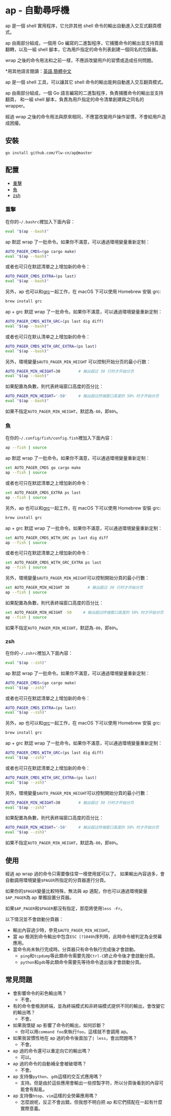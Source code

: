 # ap - 自動尋呼機

ap 是一個 shell 實用程序，它允許其他 shell 命令的輸出自動進入交互式翻頁模式。

ap 由兩部分組成，一個用 Go 編寫的二進製程序，它捕獲命令的輸出並支持頁面翻轉，以及一組 shell 腳本，它為用戶指定的命令列表創建一個同名的包裝器。

wrap 之後的命令用法和之前一樣，不應該改變用戶的習慣或造成任何問題。

\*用其他語言閱讀：[英語](README_en.md),[簡體中文](README.md)

ap 是一個 shell 工具，可以讓其它 shell 命令的輸出能夠自動進入交互翻頁模式。

ap 由兩部分組成，一個 Go 語言編寫的二進製程序，負責捕獲命令的輸出並支持翻頁，
和一組 shell 腳本，負責為用戶指定的命令清單創建與之同名的 wrapper。

經過 wrap 之後的命令用法與原來相同，不應當改變用戶操作習慣，不會給用戶造成困擾。

## 安裝

    go install github.com/flw-cn/ap@master

## 配置

-   [重擊](#bash)
-   [魚](#fish)
-   [zsh](#zsh)

### 重擊

在你的`~/.bashrc`裡加入下面內容：

```sh
eval "$(ap --bash)"
```

ap 默認 wrap 了一批命令。如果你不滿意，可以通過環境變量重新定制：

```sh
AUTO_PAGER_CMDS=(go cargo make)
eval "$(ap --bash)"
```

或者也可只在默認清單之上增加新的命令：

```sh
AUTO_PAGER_CMDS_EXTRA=(ps last)
eval "$(ap --bash)"
```

另外，ap 也可以和[grc](https://github.com/garabik/grc)一起工作，在 macOS  下可以使用 Homebrew 安裝 grc:

```sh
brew install grc
```

ap + grc 默認 wrap 了一批命令。如果你不滿意，可以通過環境變量重新定制：

```sh
AUTO_PAGER_CMDS_WITH_GRC=(ps last dig diff)
eval "$(ap --bash)"
```

或者也可只在默认清单之上增加新的命令：

```sh
AUTO_PAGER_CMDS_WITH_GRC_EXTRA=(ps last)
eval "$(ap --bash)"
```

另外，環境變量`$AUTO_PAGER_MIN_HEIGHT` 可以控制开始分页的最小行数：

```sh
AUTO_PAGER_MIN_HEIGHT=30        # 输出超过 30 行时才开始分页
eval "$(ap --bash)"
```

如果配置為負數，則代表終端窗口高度的百分比：

```sh
AUTO_PAGER_MIN_HEIGHT='-50'     # 输出超过终端窗口高度的 50% 时才开始分页
eval "$(ap --bash)"
```

如果不指定`AUTO_PAGER_MIN_HEIGHT`，默認為`-80`，即`80%`。

### 魚

在你的`~/.config/fish/config.fish`裡加入下面內容：

```sh
ap --fish | source
```

ap 默認 wrap 了一批命令。如果你不滿意，可以通過環境變量重新定制：

```sh
set AUTO_PAGER_CMDS go cargo make
ap --fish | source
```

或者也可只在默認清單之上增加新的命令：

```sh
set AUTO_PAGER_CMDS_EXTRA ps last
ap --fish | source
```

另外，ap 也可以和[grc](https://github.com/garabik/grc)一起工作，在 macOS  下可以使用 Homebrew 安裝 grc:

```sh
brew install grc
```

ap + grc 默認 wrap 了一批命令。如果你不滿意，可以通過環境變量重新定制：

```sh
set AUTO_PAGER_CMDS_WITH_GRC ps last dig diff
ap --fish | source
```

或者也可只在默認清單之上增加新的命令：

```sh
set AUTO_PAGER_CMDS_WITH_GRC_EXTRA ps last
ap --fish | source
```

另外，環境變量`$AUTO_PAGER_MIN_HEIGHT`可以控制開始分頁的最小行數：

```sh
set AUTO_PAGER_MIN_HEIGHT 30        # 输出超过 30 行时才开始分页
ap --fish | source
```

如果配置為負數，則代表終端窗口高度的百分比：

```sh
set AUTO_PAGER_MIN_HEIGHT -50     # 输出超过终端窗口高度的 50% 时才开始分页
ap --fish | source
```

如果不指定`AUTO_PAGER_MIN_HEIGHT`，默認為`-80`，即`80%`。

### zsh

在你的`~/.zshrc`裡加入下面內容：

```sh
eval "$(ap --zsh)"
```

ap 默認 wrap 了一批命令。如果你不滿意，可以通過環境變量重新定制：

```sh
AUTO_PAGER_CMDS=(go cargo make)
eval "$(ap --zsh)"
```

或者也可只在默認清單之上增加新的命令：

```sh
AUTO_PAGER_CMDS_EXTRA=(ps last)
eval "$(ap --zsh)"
```

另外，ap 也可以和[grc](https://github.com/garabik/grc)一起工作，在 macOS  下可以使用 Homebrew 安裝 grc:

```sh
brew install grc
```

ap + grc 默認 wrap 了一批命令。如果你不滿意，可以通過環境變量重新定制：

```sh
AUTO_PAGER_CMDS_WITH_GRC=(ps last dig diff)
eval "$(ap --zsh)"
```

或者也可只在默認清單之上增加新的命令：

```sh
AUTO_PAGER_CMDS_WITH_GRC_EXTRA=(ps last)
eval "$(ap --zsh)"
```

另外，環境變量`$AUTO_PAGER_MIN_HEIGHT`可以控制開始分頁的最小行數：

```sh
AUTO_PAGER_MIN_HEIGHT=30        # 输出超过 30 行时才开始分页
eval "$(ap --zsh)"
```

如果配置為負數，則代表終端窗口高度的百分比：

```sh
AUTO_PAGER_MIN_HEIGHT='-50'     # 输出超过终端窗口高度的 50% 时才开始分页
eval "$(ap --zsh)"
```

如果不指定`AUTO_PAGER_MIN_HEIGHT`，默認為`-80`，即`80%`。

## 使用

經過 ap wrap 過的命令只需要像往常一樣使用就可以了。
如果輸出內容過多，會自動調用環境變量`$PAGER`所指定的分頁器進行分頁。

如果你的`$PAGER`變量比較特殊，無法與 ap 適配，你也可以通過環境變量`$AP_PAGER`為 ap 單獨設置分頁器。

如果`$AP_PAGER`和`$PAGER`都沒有指定，那麼將使用`less -Fr`。

以下情況並不會啟動分頁器：

-   輸出內容過少時，參見`$AUTO_PAGER_MIN_HEIGHT`。
-   當 ap 檢測到命令輸出中包含`ESC [?1049h`序列時，此時命令被判定為全熒幕應用。
-   當命令尚未執行完成時。分頁器只有命令執行完成後才會啟動。
    -   `ping`和`tcpdump`等此類命令需要先按`Ctrl-C`終止命令後才會啟動分頁。
    -   `python`和`gdb`等此類命令需要先等待命令退出後才會啟動分頁。

## 常見問題

-   會影響命令的彩色輸出嗎？
    -   不會。
-   有的命令會檢測終端，並為終端模式和非終端模式提供不同的輸出，會改變它的輸出嗎？
    -   不會。
-   如果我懷疑 ap 影響了命令的輸出，如何診斷？
    -   你可以用`command foo`來執行`foo`，這樣就不會調用 ap。
-   如果我習慣性地在 ap 過的命令後面加了`| less`，會出問題嗎？
    -   不會。
-   ap 過的命令還可以重定向它的輸出嗎？
    -   可以。
-   ap 過的命令的自動補全會被破壞嗎？
    -   不會。
-   ap 支持像`python`、`gdb`這樣的交互式應用嗎？
    -   支持。但是由於這些應用會輸出一些控製字符，所以分頁後看到的內容可能會有點亂。
-   ap 支持像`htop`、`vim`這樣的全熒幕應用嗎？
    -   怎麼說呢，反正不會出錯，但我想不明白把 ap 和它們搭配在一起有什麼實際意義。
